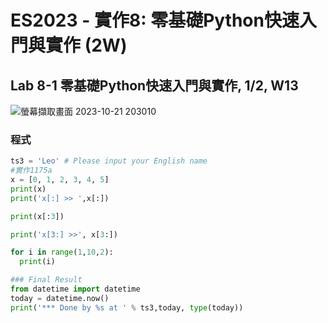 # ES2023 - 實作8: 零基礎Python快速入門與實作 (2W) 

## Lab 8-1 零基礎Python快速入門與實作, 1/2, W13

![螢幕擷取畫面 2023-10-21 203010](https://github.com/knnv5h/ES-Fall2023/assets/43922704/9f101cd8-bf39-40da-bdca-83fabc75166a)

### 程式
```python
ts3 = 'Leo' # Please input your English name
#實作1175a
x = [0, 1, 2, 3, 4, 5]
print(x)
print('x[:] >> ',x[:])

print(x[:3])

print('x[3:] >>', x[3:])

for i in range(1,10,2):
  print(i)

### Final Result
from datetime import datetime
today = datetime.now()
print('*** Done by %s at ' % ts3,today, type(today))
```
